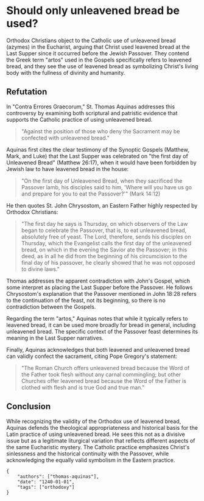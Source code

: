 # Should only unleavened bread be used?

Orthodox Christians object to the Catholic use of unleavened bread (azymes) in the Eucharist, 
arguing that Christ used leavened bread at the Last Supper since it occurred before the 
Jewish Passover. They contend the Greek term "artos" used in the Gospels specifically 
refers to leavened bread, and they see the use of leavened bread as symbolizing Christ's 
living body with the fullness of divinity and humanity.

## Refutation

In "Contra Errores Graecorum," St. Thomas Aquinas addresses this controversy by 
examining both scriptural and patristic evidence that supports the Catholic practice of
using unleavened bread.

> "Against the position of those who deny the Sacrament may be confected with unleavened bread."

Aquinas first cites the clear testimony of the Synoptic Gospels (Matthew, Mark, and Luke) 
that the Last Supper was celebrated on "the first day of Unleavened Bread" (Matthew 26:17), 
when it would have been forbidden by Jewish law to have leavened bread in the house:

> "On the first day of Unleavened Bread, when they sacrificed the Passover lamb, his disciples 
> said to him, 'Where will you have us go and prepare for you to eat the Passover?'" (Mark 14:12)

He then quotes St. John Chrysostom, an Eastern Father highly respected by Orthodox Christians:

> "The first day he says is Thursday, on which observers of the Law began to celebrate the 
> Passover, that is, to eat unleavened bread, absolutely free of yeast. The Lord, therefore, 
> sends his disciples on Thursday, which the Evangelist calls the first day of the unleavened 
> bread, on which in the evening the Savior ate the Passover; in this deed, as in all he did 
> from the beginning of his circumcision to the final day of his passover, he clearly showed 
> that he was not opposed to divine laws."

Thomas addresses the apparent contradiction with John's Gospel, which some interpret as placing 
the Last Supper before the Passover. He follows Chrysostom's explanation that the Passover 
mentioned in John 18:28 refers to the continuation of the feast, not its beginning, so there 
is no contradiction between the Gospels.

Regarding the term "artos," Aquinas notes that while it typically refers to leavened bread, 
it can be used more broadly for bread in general, including unleavened bread. The specific 
context of the Passover feast determines its meaning in the Last Supper narratives.

Finally, Aquinas acknowledges that both leavened and unleavened bread can validly confect 
the sacrament, citing Pope Gregory's statement:

> "The Roman Church offers unleavened bread because the Word of the Father took flesh without 
> any carnal commingling; but other Churches offer leavened bread because the Word of the 
> Father is clothed with flesh and is true God and true man."

## Conclusion

While recognizing the validity of the Orthodox use of leavened bread, Aquinas defends the 
theological appropriateness and historical basis for the Latin practice of using unleavened 
bread. He sees this not as a divisive issue but as a legitimate liturgical variation that 
reflects different aspects of the same Eucharistic mystery. The Catholic practice emphasizes 
Christ's sinlessness and the historical continuity with the Passover, while acknowledging 
the equally valid symbolism in the Eastern practice.

```
{
    "authors": ["thomas-aquinas"],
    "date": "1240-01-01",
    "tags": ["orthodoxy"]
}
```